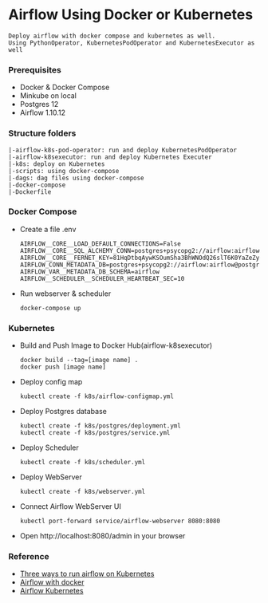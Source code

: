 # Airflow Using Docker or Kubernetes
    Deploy airflow with docker compose and kubernetes as well.
    Using PythonOperator, KubernetesPodOperator and KubernetesExecutor as well

### Prerequisites
+ Docker & Docker Compose
+ Minkube on local
+ Postgres 12
+ Airflow 1.10.12

### Structure folders
```
|-airflow-k8s-pod-operator: run and deploy KubernetesPodOperator
|-airflow-k8sexecutor: run and deploy Kubernetes Executer
|-k8s: deploy on Kubernetes
|-scripts: using docker-compose
|-dags: dag files using docker-compose
|-docker-compose
|-Dockerfile
```

### Docker Compose
+ Create a file .env
    ```
    AIRFLOW__CORE__LOAD_DEFAULT_CONNECTIONS=False
    AIRFLOW__CORE__SQL_ALCHEMY_CONN=postgres+psycopg2://airflow:airflow@postgres:5432/airflow
    AIRFLOW__CORE__FERNET_KEY=81HqDtbqAywKSOumSha3BhWNOdQ26slT6K0YaZeZyPs=
    AIRFLOW_CONN_METADATA_DB=postgres+psycopg2://airflow:airflow@postgres:5432/airflow
    AIRFLOW_VAR__METADATA_DB_SCHEMA=airflow
    AIRFLOW__SCHEDULER__SCHEDULER_HEARTBEAT_SEC=10
    ```

+ Run webserver & scheduler
    ```
    docker-compose up
    ```

### Kubernetes
+ Build and Push Image to Docker Hub(airflow-k8sexecutor)
    ```
    docker build --tag=[image name] .
    docker push [image name]
    ```

+ Deploy config map
    ```
    kubectl create -f k8s/airflow-configmap.yml
    ```

+ Deploy Postgres database
    ```
    kubectl create -f k8s/postgres/deployment.yml
    kubectl create -f k8s/postgres/service.yml
    ```

+ Deploy Scheduler
    ```
    kubectl create -f k8s/scheduler.yml
    ```

+ Deploy WebServer
    ```
    kubectl create -f k8s/webserver.yml
    ```

+ Connect Airflow WebServer UI
    ```
    kubectl port-forward service/airflow-webserver 8080:8080
    ```

+ Open http://localhost:8080/admin in your browser


### Reference
+ [Three ways to run airflow on Kubernetes](https://fullstaq.com/blog/three-ways-to-run-airflow-on-kubernetes/)
+ [Airflow with docker](https://blog.knoldus.com/running-apache-airflow-dag-with-docker/)
+ [Airflow Kubernetes](https://github.com/multilayer-io/airflow-kubernetes)